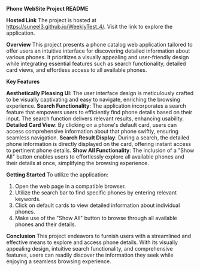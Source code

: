 **Phone WebSite Project README**

**Hosted Link**
The project is hosted at https://suneel3.github.io/WeeklyTest_4/. Visit the link to explore the application.

**Overview**
This project presents a phone catalog web application tailored to offer users an intuitive interface for discovering detailed information about various phones. It prioritizes a visually appealing and user-friendly design while integrating essential features such as search functionality, detailed card views, and effortless access to all available phones.

**Key Features**

**Aesthetically Pleasing UI**: The user interface design is meticulously crafted to be visually captivating and easy to navigate, enriching the browsing experience.
**Search Functionality**: The application incorporates a search feature that empowers users to efficiently find phone details based on their input. The search function delivers relevant results, enhancing usability.
**Detailed Card View**: By clicking on a phone's default card, users can access comprehensive information about that phone swiftly, ensuring seamless navigation.
**Search Result Display**: During a search, the detailed phone information is directly displayed on the card, offering instant access to pertinent phone details.
**Show All Functionality**: The inclusion of a "Show All" button enables users to effortlessly explore all available phones and their details at once, simplifying the browsing experience.


**Getting Started**
To utilize the application:

1. Open the web page in a compatible browser.
2. Utilize the search bar to find specific phones by entering relevant keywords.
3. Click on default cards to view detailed information about individual phones.
4. Make use of the "Show All" button to browse through all available phones and their details.


**Conclusion**
This project endeavors to furnish users with a streamlined and effective means to explore and access phone details. With its visually appealing design, intuitive search functionality, and comprehensive features, users can readily discover the information they seek while enjoying a seamless browsing experience.
